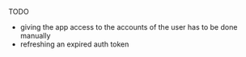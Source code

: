 TODO
- giving the app access to the accounts of the user has to be done manually
- refreshing an expired auth token
